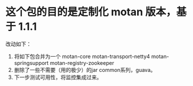 # 这个包的目的是定制化 motan 版本，基于 1.1.1
改动如下：
1. 将如下包合并为一个
motan-core 
motan-transport-netty4
motan-springsupport
motan-registry-zookeeper
2. 删除了一些不需要（用的极少）的jar common系列，guava。
3. 下一步测试可用性，将监控集成过来。
